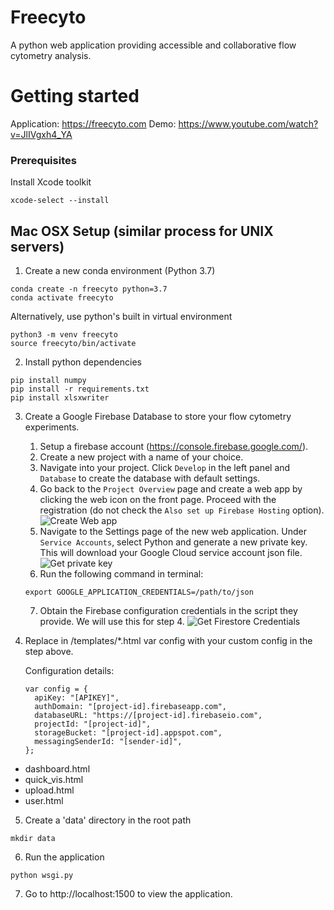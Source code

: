 # Freecyto 
A python web application providing accessible and collaborative flow cytometry analysis.

# Getting started
Application: https://freecyto.com
Demo: https://www.youtube.com/watch?v=JlIVgxh4_YA

### Prerequisites

Install Xcode toolkit
```
xcode-select --install
```

## Mac OSX Setup (similar process for UNIX servers)

1. Create a new conda environment (Python 3.7)
```
conda create -n freecyto python=3.7
conda activate freecyto
```

Alternatively, use python's built in virtual environment
```
python3 -m venv freecyto
source freecyto/bin/activate
```

2. Install python dependencies
```
pip install numpy
pip install -r requirements.txt
pip install xlsxwriter
```

3. Create a Google Firebase Database to store your flow cytometry experiments.
	1. Setup a firebase account (https://console.firebase.google.com/).
	2. Create a new project with a name of your choice.
	3. Navigate into your project. Click `Develop` in the left panel and `Database` to create the database with default settings.
	4. Go back to the `Project Overview` page and create a web app by clicking the web icon on the front page. Proceed with the registration (do not check the `Also set up Firebase Hosting` option). ![Create Web app](./img/create_webapp.png )
	5. Navigate to the Settings page of the new web application. Under `Service Accounts`, select Python and generate a new private key. This will download your Google Cloud service account json file. ![Get private key](./img/private_key.png)
 	6. Run the following command in terminal: 
  	```
 	export GOOGLE_APPLICATION_CREDENTIALS=/path/to/json
	```
	7. Obtain the Firebase configuration credentials in the script they provide. We will use this for step 4. ![Get Firestore Credentials](./img/get_credentials.png)

4. Replace in /templates/*.html var config with your custom config in the step above.

	Configuration details:
	```
	var config = {
	  apiKey: "[APIKEY]",
	  authDomain: "[project-id].firebaseapp.com",
	  databaseURL: "https://[project-id].firebaseio.com",
	  projectId: "[project-id]",
	  storageBucket: "[project-id].appspot.com",
	  messagingSenderId: "[sender-id]",
	};
	```
* dashboard.html
* quick_vis.html
* upload.html
* user.html

5. Create a 'data' directory in the root path
```
mkdir data
```

6. Run the application
```
python wsgi.py
```

7. Go to http://localhost:1500 to view the application. 
